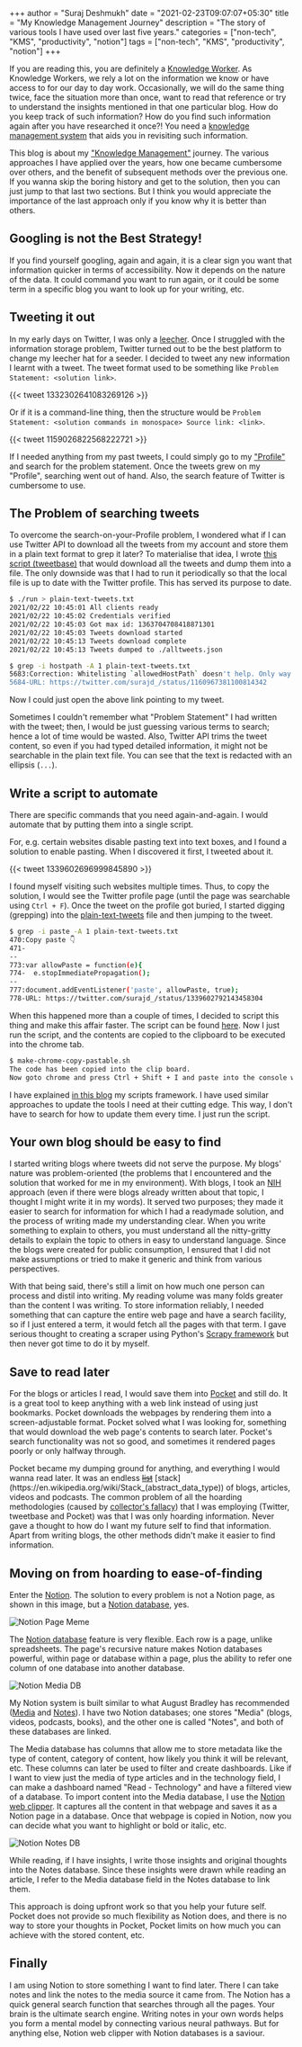 +++
author = "Suraj Deshmukh"
date = "2021-02-23T09:07:07+05:30"
title = "My Knowledge Management Journey"
description = "The story of various tools I have used over last five years."
categories = ["non-tech", "KMS", "productivity", "notion"]
tags = ["non-tech", "KMS", "productivity", "notion"]
+++

If you are reading this, you are definitely a [Knowledge Worker](https://en.wikipedia.org/wiki/Knowledge_worker). As Knowledge Workers, we rely a lot on the information we know or have access to for our day to day work. Occasionally, we will do the same thing twice, face the situation more than once, want to read that reference or try to understand the insights mentioned in that one particular blog. How do you keep track of such information? How do you find such information again after you have researched it once?! You need a [knowledge management system](https://en.wikipedia.org/wiki/Knowledge_management) that aids you in revisiting such information.

This blog is about my ["Knowledge Management"](https://en.wikipedia.org/wiki/Knowledge_management) journey. The various approaches I have applied over the years, how one became cumbersome over others, and the benefit of subsequent methods over the previous one. If you wanna skip the boring history and get to the solution, then you can just jump to that last two sections. But I think you would appreciate the importance of the last approach only if you know why it is better than others.

## Googling is not the Best Strategy!

If you find yourself googling, again and again, it is a clear sign you want that information quicker in terms of accessibility. Now it depends on the nature of the data. It could command you want to run again, or it could be some term in a specific blog you want to look up for your writing, etc.

## Tweeting it out

In my early days on Twitter, I was only a [leecher](https://en.wikipedia.org/wiki/Leecher_(computing)). Once I struggled with the information storage problem, Twitter turned out to be the best platform to change my leecher hat for a seeder. I decided to tweet any new information I learnt with a tweet. The tweet format used to be something like `Problem Statement: <solution link>`.

{{< tweet 1332302641083269126 >}}

Or if it is a command-line thing, then the structure would be `Problem Statement: <solution commands in monospace> Source link: <link>`.

{{< tweet 1159026822568222721 >}}

If I needed anything from my past tweets, I could simply go to my ["Profile"](https://twitter.com/surajd_) and search for the problem statement. Once the tweets grew on my "Profile", searching went out of hand. Also, the search feature of Twitter is cumbersome to use.

## The Problem of searching tweets

To overcome the search-on-your-Profile problem, I wondered what if I can use Twitter API to download all the tweets from my account and store them in a plain text format to grep it later? To materialise that idea, I wrote [this script (tweetbase)](https://github.com/surajssd/tweetbase/blob/master/tweetbase.go) that would download all the tweets and dump them into a file. The only downside was that I had to run it periodically so that the local file is up to date with the Twitter profile. This has served its purpose to date.

```bash
$ ./run > plain-text-tweets.txt
2021/02/22 10:45:01 All clients ready
2021/02/22 10:45:02 Credentials verified
2021/02/22 10:45:03 Got max id: 1363704708418871301
2021/02/22 10:45:03 Tweets download started
2021/02/22 10:45:13 Tweets download complete
2021/02/22 10:45:13 Tweets dumped to ./alltweets.json
```

```bash
$ grep -i hostpath -A 1 plain-text-tweets.txt
5683:Correction: Whitelisting `allowedHostPath` doesn't help. Only way to get around it is to control permissions on PV… https://t.co/CETzBGf2MQ
5684-URL: https://twitter.com/surajd_/status/1160967381100814342
```

Now I could just open the above link pointing to my tweet.

Sometimes I couldn't remember what "Problem Statement" I had written with the tweet; then, I would be just guessing various terms to search; hence a lot of time would be wasted. Also, Twitter API trims the tweet content, so even if you had typed detailed information, it might not be searchable in the plain text file. You can see that the text is redacted with an ellipsis (`...`).

## Write a script to automate

There are specific commands that you need again-and-again. I would automate that by putting them into a single script.

For, e.g. certain websites disable pasting text into text boxes, and I found a solution to enable pasting. When I discovered it first, I tweeted about it.

{{< tweet 1339602696999845890 >}}

I found myself visiting such websites multiple times. Thus, to copy the solution, I would see the Twitter profile page (until the page was searchable using `Ctrl + F`). Once the tweet on the profile got buried, I started digging (grepping) into the [plain-text-tweets](https://github.com/surajssd/tweetbase/blob/master/plain-text-tweets.txt) file and then jumping to the tweet.

```bash
$ grep -i paste -A 1 plain-text-tweets.txt
470:Copy paste 👇
471-
--
773:var allowPaste = function(e){
774-  e.stopImmediatePropagation();
--
777:document.addEventListener('paste', allowPaste, true);
778-URL: https://twitter.com/surajd_/status/1339602792143458304
```

When this happened more than a couple of times, I decided to script this thing and make this affair faster. The script can be found [here](https://github.com/surajssd/dotfiles/blob/master/local-bin/make-chrome-copy-pastable.sh). Now I just run the script, and the contents are copied to the clipboard to be executed into the chrome tab.

```bash
$ make-chrome-copy-pastable.sh
The code has been copied into the clip board.
Now goto chrome and press Ctrl + Shift + I and paste into the console window.
```

I have explained [in this blog](https://suraj.io/post/framework-for-scripts-and-binaries/) my scripts framework. I have used similar approaches to update the tools I need at their cutting edge. This way, I don't have to search for how to update them every time. I just run the script.

## Your own blog should be easy to find

I started writing blogs where tweets did not serve the purpose. My blogs' nature was problem-oriented (the problems that I encountered and the solution that worked for me in my environment).
With blogs, I took an [NIH](https://en.wikipedia.org/wiki/Not_invented_here) approach (even if there were blogs already written about that topic, I thought I might write it in my words). It served two purposes; they made it easier to search for information for which I had a readymade solution, and the process of writing made my understanding clear. When you write something to explain to others, you must understand all the nitty-gritty details to explain the topic to others in easy to understand language. Since the blogs were created for public consumption, I ensured that I did not make assumptions or tried to make it generic and think from various perspectives.

With that being said, there's still a limit on how much one person can process and distil into writing. My reading volume was many folds greater than the content I was writing. To store information reliably, I needed something that can capture the entire web page and have a search facility, so if I just entered a term, it would fetch all the pages with that term. I gave serious thought to creating a scraper using Python's [Scrapy framework](https://scrapy.org/) but then never got time to do it by myself.

## Save to read later

For the blogs or articles I read, I would save them into [Pocket](https://getpocket.com/) and still do. It is a great tool to keep anything with a web link instead of using just bookmarks. Pocket downloads the webpages by rendering them into a screen-adjustable format. Pocket solved what I was looking for, something that would download the web page's contents to search later. Pocket's search functionality was not so good, and sometimes it rendered pages poorly or only halfway through.

Pocket became my dumping ground for anything, and everything I would wanna read later. It was an endless [~~list~~](https://en.wikipedia.org/wiki/List_(abstract_data_type)) [stack](https://en.wikipedia.org/wiki/Stack_(abstract_data_type)) of blogs, articles, videos and podcasts. The common problem of all the hoarding methodologies (caused by [collector's fallacy](https://zettelkasten.de/posts/collectors-fallacy/)) that I was employing (Twitter, tweetbase and Pocket) was that I was only hoarding information. Never gave a thought to how do I want my future self to find that information. Apart from writing blogs, the other methods didn't make it easier to find information.

## Moving on from hoarding to ease-of-finding

Enter the [Notion](https://notion.so). The solution to every problem is not a Notion page, as shown in this image, but a [Notion database](https://www.notion.so/Intro-to-databases-fd8cd2d212f74c50954c11086d85997e), yes.

![Notion Page Meme](/post/2021/02/kms-journey/notion.jpeg "Notion Page Meme")

The [Notion database](https://www.notion.so/Intro-to-databases-fd8cd2d212f74c50954c11086d85997e) feature is very flexible. Each row is a page, unlike spreadsheets. The page's recursive nature makes Notion databases powerful, within page or database within a page, plus the ability to refer one column of one database into another database.

![Notion Media DB](/post/2021/02/kms-journey/media.png "Notion Media DB")

My Notion system is built similar to what August Bradley has recommended ([Media](https://www.youtube.com/watch?v=KFQ9qc3p_M8) and [Notes](https://www.youtube.com/watch?v=cbPPelWopis)). I have two Notion databases; one stores "Media" (blogs, videos, podcasts, books), and the other one is called "Notes", and both of these databases are linked.

The Media database has columns that allow me to store metadata like the type of content, category of content, how likely you think it will be relevant, etc. These columns can later be used to filter and create dashboards. Like if I want to view just the media of type articles and in the technology field, I can make a dashboard named "Read - Technology" and have a filtered view of a database. To import content into the Media database, I use the [Notion web clipper](https://www.notion.so/web-clipper). It captures all the content in that webpage and saves it as a Notion page in a database. Once that webpage is copied in Notion, now you can decide what you want to highlight or bold or italic, etc.

![Notion Notes DB](/post/2021/02/kms-journey/notes.png "Notion Notes DB")

While reading, if I have insights, I write those insights and original thoughts into the Notes database. Since these insights were drawn while reading an article, I refer to the Media database field in the Notes database to link them.

This approach is doing upfront work so that you help your future self. Pocket does not provide so much flexibility as Notion does, and there is no way to store your thoughts in Pocket, Pocket limits on how much you can achieve with the stored content, etc.

## Finally

I am using Notion to store something I want to find later. There I can take notes and link the notes to the media source it came from. The Notion has a quick general search function that searches through all the pages. Your brain is the ultimate search engine. Writing notes in your own words helps you form a mental model by connecting various neural pathways. But for anything else, Notion web clipper with Notion databases is a saviour.
